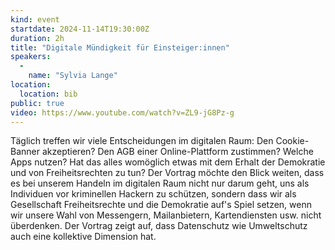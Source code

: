```yaml
---
kind: event
startdate: 2024-11-14T19:30:00Z
duration: 2h
title: "Digitale Mündigkeit für Einsteiger:innen"
speakers:
  -
    name: "Sylvia Lange"
location:
  location: bib
public: true
video: https://www.youtube.com/watch?v=ZL9-jG8Pz-g
---
```

Täglich treffen wir viele Entscheidungen im digitalen Raum: 
Den Cookie-Banner akzeptieren? 
Den AGB einer Online-Plattform zustimmen? 
Welche Apps nutzen? Hat das alles womöglich etwas mit dem Erhalt 
der Demokratie und von Freiheitsrechten zu tun? Der Vortrag möchte 
den Blick weiten, dass es bei unserem Handeln im digitalen Raum nicht nur 
darum geht, uns als Individuen vor kriminellen Hackern zu schützen, 
sondern dass wir als Gesellschaft Freiheitsrechte und die Demokratie auf's Spiel setzen, 
wenn wir unsere Wahl von Messengern, Mailanbietern, Kartendiensten usw. nicht überdenken. 
Der Vortrag zeigt auf, dass Datenschutz wie Umweltschutz auch eine kollektive Dimension hat.
